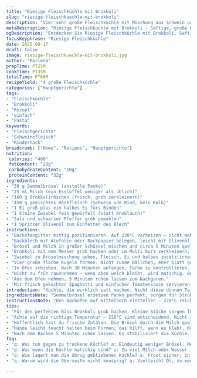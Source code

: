 ```yaml
---
title: "Riesige Fleischküchle mit Brokkoli"
slug: "riesige-fleischkuechle-mit-brokkoli"
description: "Vier sehr große Fleischküchle mit Mischung aus Schwein und Rind, verfeinert mit Brokkoli und Semmelbröseln. Statt Panko normale Semmelbrösel verwendet, Milchanteil reduziert, Zwiebel anstatt Knoblauch. Im Ofen bei hoher Temperatur gebacken, bis außen knusprig und innen saftig. Ideal zu Tomatensauce mit Pasta. Feine grüne Stückchen im Fleisch sorgen für Feuchtigkeit und Biss. Das Rezept verzichtet auf glutenhaltiges Panko zugunsten klassischer Brösel, für eine rustikalere Textur. Weniger Milch, dafür ein Ei mehr; gelingt besser bei meinen Tests. 25 Minuten Vorbereitung, ca. 35 Minuten im Ofen, wichtig: auf die Farbe und Festigkeit achten, nicht nur Zeit. Wer keinen Brokkoli mag, kann Spinat oder Zucchini reinmachen. Auf häufige Fehler eingehen: zu trocken, zu matschig, zu fest. Perfekt für schnelle Hauptmahlzeit, die schlau Gemüse versteckt."
metaDescription: "Riesige Fleischküchle mit Brokkoli - Saftige, große Küchle kombiniert mit Gemüse. Knusprig außen, feucht innen, perfekt zu Pasta."
ogDescription: "Entdecken Sie Riesige Fleischküchle mit Brokkoli. Saftig, einfach zubereitet, ideal für eine schnelle, leckere Hauptmahlzeit."
focusKeyphrase: "Riesige Fleischküchle"
date: 2025-08-17
draft: false
image: riesige-fleischkuechle-mit-brokkoli.jpg
author: "Marlena"
prepTime: PT25M
cookTime: PT35M
totalTime: PT60M
recipeYield: "4 große Fleischküchle"
categories: ["Hauptgerichte"]
tags:
- "Fleischküchle"
- "Brokkoli"
- "Rezept"
- "einfach"
- "Pasta"
keywords:
- "Fleischgerichte"
- "Schweinefleisch"
- "Rinderhack"
breadcrumb: ["Home", "Recipes", "Hauptgerichte"]
nutrition: 
 calories: "400"
 fatContent: "28g"
 carbohydrateContent: "10g"
 proteinContent: "32g"
ingredients:
- "50 g Semmelbrösel (anstelle Panko)"
- "25 ml Milch (ein Esslöffel weniger als üblich)"
- "160 g Brokkoliröschen (frisch, grob zerkleinert)"
- "450 g gemischtes Hackfleisch (Schwein und Rind, kein Kalb)"
- "1 Ei groß plus ein halbes Ei fürs Binden"
- "1 kleine Zwiebel fein gewürfelt (statt Knoblauch)"
- "Salz und schwarzer Pfeffer grob gemahlen"
- "1 Spritzer Olivenöl zum Einfetten des Blech"
instructions:
- "Backofengitter mittig positionieren. Auf 220°C vorheizen – nicht mehr, damit Küchle nicht äußerlich verbrennen und innen roh bleiben."
- "Backblech mit Alufolie oder Backpapier belegen, leicht mit Olivenöl einpinseln. Wichtig für späteren Knuspereffekt;"
- "Brösel und Milch in großer Schüssel mischen und circa 5 Minuten quellen lassen. Das macht die Masse saftig und hilft beim Binden;"
- "Brokkoli mit dem Messer grob hacken oder im Multi kurz zerkleinern, aber nicht pürieren. Kleine grüne Stückchen sichtbar lassen – gute Textur!"
- "Zwiebel zu Bröselmischung geben, Fleisch, Ei und halbes zusätzliches Ei hinzugeben. Viel Salz und schwarzen Pfeffer frisch rein. Hände benutzen – sonst klebt das Zeug furchtbar oder wird zu matschig."
- "Vier große flache Kugeln formen. Nicht runde Bällchen, eher platt gedrückt, damit innen gut durch und außen knusprig. Auf Blech setzen, Platz lassen, sie laufen etwas auseinander beim Backen;"
- "In Ofen schieben. Nach 30 Minuten anfangen, Farbe zu kontrollieren. Oberseite braucht goldbraune Kruste. Je nach Ofen weitere 5, max 7 Minuten rein. Fleischtaschen sind fertig, wenn sie innen fest, aber noch saftig sind – kein blutiger Saft."
- "Nicht zu früh rausnehmen – wenn oben weich bleibt, wird matschig. Beim Aufsetzen etwas Druck geben- wenn sie zurückfedern, okay;"
- "Aus dem Ofen nehmen, 5 Minuten ruhen lassen zum Nachgaren."
- "Mit frisch gekochten Spaghetti und einfacher Tomatensauce servieren oder auch als Burger-Pattys verwenden. Spinat statt Brokkoli geht auch, dann Wasser ein bisschen reduzieren."
introduction: "Küchle, die wirklich satt machen. Nicht diese dünnen Teile, die beim Braten zerfallen oder trocken werden – hier geht’s um viel Fleisch, sehr grob gemischt, mit einer Handvoll Gemüse, das man fast nicht bemerkt. Normalerweise nehme ich Panko, aber das trocknet bei mir zu schnell aus, deshalb klassische Semmelbrösel – bringen auch bessere Bindung. Milch reduziert, das hat geholfen, dass die Masse nicht zu weich wird. Plus Ei mehr, die kleben besser. Brokkoli hacken in sehr kleinen Stücken gibt der Masse Biss und Farbwert, das Auge isst ja mit. Zwiebel statt Knoblauch, weil das ganze intensiver wird und keine scharfen Spitzen hat. Die Temperaturen ehr hoch, aber nicht zu heiß. Backzeit an die Farbe anpassen. Im Laufe der Jahre rausgefunden, dass längeres Ruhen vor dem Schneiden das Ganze perfekt macht. Ideal für Freunde, die kein Gemüse mögen, aber nicht merken, dass Brokkoli drin ist. Die Küchle sind außen knusprig und innen schön feucht, man muss das Gefühl haben, das Hack ist saftig. Wer lieber im Topf brät, nimmt etwas mehr Öl und achtet besonders auf die Konsistenz beim Mischen. Eine schöne Ergänzung dazu: einfache Tomatensauce und pastareich. Simpel, aber nicht langweilig."
ingredientsNote: "Semmelbrösel ersetzen Panko perfekt, sorgen für Struktur, ohne zu hart zu werden. Milch reduziert, weil zu viel Flüssigkeit macht die Küchle pampig oder brauchen zu lange. Brokkoli fein gehackt ist nicht nur Gemüse, sondern auch Wasserträger; ruhig trocken tupfen, sonst fällt die Masse auseinander. Wenn kein Brokkoli da, Spinat oder sehr fein gehackte Zucchini versuchen. Die Zwiebel bringt süßen, würzigen Unterton, der Knoblauch kann leicht bitter werden im Backofen. Frisch ein Ei klein aufreißen, sonst bindet es schlechter. Salz großzügig, Pfeffer frisch zermahlen – das macht einen riesigen Unterschied. Olivenöl fürs Backblech – andere Öle gehen auch, aber nicht zu viel nehmen, sonst wird es fettig. Wer Zeit hat, lässt die Masse vor dem Formen 10 Minuten ziehen, dann besser vernetzt. Immer mit nassen Händen formen, wenn es klebt. Wer's lieber käsig will, kann geriebenen Parmesan hinzufügen."
instructionsNote: "Den Backofen auf mittelhoch einstellen – 220°C reichen, sonst werden sie außen verbrannt und innen noch roh. Alufolie erleichtert Reinigung und sorgt dafür, dass nichts anklebt. Brösel durch Milch quellen lassen, gibt die perfekte Feuchtigkeit. Brokkoli nicht zu fein hacken, sonst verschwindet er, soll man noch spüren und schmecken. Hände schmieren leicht ein, besser als Löffel, und Sinn fürs Gefühl bekommen, wenn Masse gut verbunden ist. Beim Formen auf gleichmäßige Dicke achten, sonst garen manche zu schnell. 30 Minuten plus 5 bis 7 Minuten, aber ausschlaggebend ist Farbe und Festigkeit, nicht die Uhr. Drucktest: Rückfedernd zeigt gar und saftig an; weicher Kern braucht mehr Hitze. Nach dem Backen 5 Minuten ruhen lassen, das stabilisiert Struktur und macht das Schneiden leichter, ohne dass Fleisch zerfällt. Sofort servieren oder abkühlen lassen und mitnehmen als Lunch. Von den Texturen und Aromen her eine der besten Fleischgerichte meiner Sammlung. Wer experimentieren will: mit Kräutern oder geriebenem Käse kann man Tiefe reinbringen, aber nicht übertreiben."
tips:
- "Für den perfekten Biss Brokkoli grob hacken. Kleine Stücke sorgen für saftiges Aroma; nicht pürieren, sonst verschwindet die Textur. Bei der Zwiebel, sie bringt Süße; fein würfeln ist wichtig. Öl leicht nehmen; nicht zu viel, sonst fettig."
- "Achte auf die richtige Temperatur – 220°C sind entscheidend. Nicht zu heiß, oder die Küchle werden außen verbrennen. Nach 30 Minuten nachschauen. Goldbraun ist das Ziel. Ein Spritzer Olivenöl sorgt für zusätzlichen Crunch."
- "Hoffentlich hast du frische Zutaten. Die Brösel durch die Milch quellen lassen; das gibt die feuchte Basis. Wenn die Masse zu trocken ist, Ei hinzufügen. Umgekehrt: Wenn sie zu feucht ist, mehr Brösel."
- "Hände leicht feucht halten beim Formen; das hilft, wenn es klebt. Kugeln eher flach drücken und ausreichend Platz lassen; sie laufen beim Backen auseinander. Überprüfe die Farbe, nicht nur die Zeit. Oberseite muss knusprig sein."
- "Nach dem Backen 5 Minuten ruhen lassen. Es stabilisiert die Küchle. Drücke leicht darauf, sollte zurückfedern. Wenn sie matschig oder zu weich sind, kommen sie zurück in den Ofen; Nachgaren ist wichtig."
faq:
- "q: Was tun gegen zu trockene Küchle? a: Eindeutig weniger Brösel. Mehr Ei hilft. Protein macht es saftig. Auch Flüssigkeit im Fleisch prüfen."
- "q: Was wenn die Küchle matschig sind? a: Zu viel Milch oder Wasser im Gemüse. Achte darauf, gut abtropfen zu lassen. Brauchst diese Feuchtigkeit nicht."
- "q: Wie lagert man die übrig gebliebenen Küchle? a: Frost sicher; in Frischhaltefolie. Kühlschrank nur für ein paar Tage. Wieder aufwärmen bei 180°C. Für 10 Minuten; belebend."
- "q: Warum wird die Oberseite nicht knusprig? a: Vielleicht Öl, zu wenig. Oder Ofentür beim Backen zu oft geöffnet. Gutes Timing ist kritisch hier."

---
```


